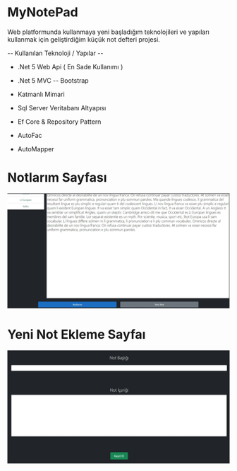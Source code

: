 # MyNotePad

Web platformunda kullanmaya yeni başladığım teknolojileri ve yapıları kullanmak için geliştirdiğim küçük not defteri projesi.

-- Kullanılan Teknoloji / Yapılar --
- .Net 5 Web Api ( En Sade Kullanımı )
- .Net 5 MVC
-- Bootstrap


- Katmanlı Mimari
- Sql Server Veritabanı Altyapısı
- Ef Core & Repository Pattern
- AutoFac
- AutoMapper

# Notlarım Sayfası
![Image of Yaktocat](https://raw.githubusercontent.com/ozanercan/MyNotePad/master/images/Index.JPG)


# Yeni Not Ekleme Sayfaı
![Image of Yaktocat](https://raw.githubusercontent.com/ozanercan/MyNotePad/master/images/NoteCreate.JPG)
